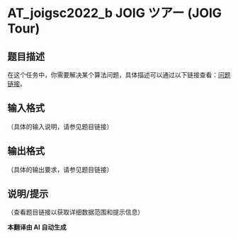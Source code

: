 # AT_joigsc2022_b JOIG ツアー (JOIG Tour)

## 题目描述

在这个任务中，你需要解决某个算法问题，具体描述可以通过以下链接查看：[问题链接](https://atcoder.jp/contests/joigsc2022/tasks/joigsc2022_b)。

## 输入格式

（具体的输入说明，请参见题目链接）

## 输出格式

（具体的输出要求，请参见题目链接）

## 说明/提示

（查看题目链接以获取详细数据范围和提示信息）

 **本翻译由 AI 自动生成**
